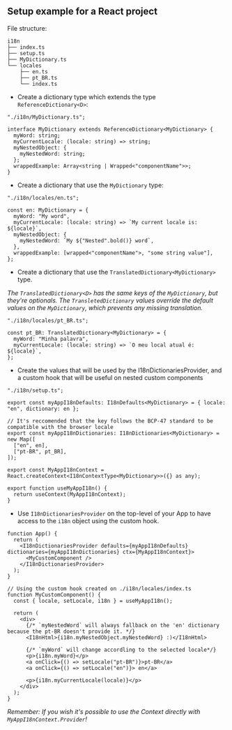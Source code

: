 <!--
   Licensed to the Apache Software Foundation (ASF) under one
   or more contributor license agreements.  See the NOTICE file
   distributed with this work for additional information
   regarding copyright ownership.  The ASF licenses this file
   to you under the Apache License, Version 2.0 (the
   "License"); you may not use this file except in compliance
   with the License.  You may obtain a copy of the License at
     http://www.apache.org/licenses/LICENSE-2.0
   Unless required by applicable law or agreed to in writing,
   software distributed under the License is distributed on an
   "AS IS" BASIS, WITHOUT WARRANTIES OR CONDITIONS OF ANY
   KIND, either express or implied.  See the License for the
   specific language governing permissions and limitations
   under the License.
-->

## Setup example for a React project

File structure:

```
i18n
├── index.ts
├── setup.ts
├── MyDictionary.ts
└── locales
    ├── en.ts
    ├── pt_BR.ts
    └── index.ts
```

- Create a dictionary type which extends the type `ReferenceDictionary<D>`:

```tsx
"./i18n/MyDictionary.ts";

interface MyDictionary extends ReferenceDictionary<MyDictionary> {
  myWord: string;
  myCurrentLocale: (locale: string) => string;
  myNestedObject: {
    myNestedWord: string;
  };
  wrappedExample: Array<string | Wrapped<"componentName">>;
}
```

- Create a dictionary that use the `MyDictionary` type:

```tsx
"./i18n/locales/en.ts";

const en: MyDictionary = {
  myWord: "My word",
  myCurrentLocale: (locale: string) => `My current locale is: ${locale}`,
  myNestedObject: {
    myNestedWord: `My ${"Nested".bold()} word`,
  },
  wrappedExample: [wrapped<"componentName">, "some string value"],
};
```

- Create a dictionary that use the `TranslatedDictionary<MyDictionary>` type.

_The `TranslatedDictionary<D>` has the same keys of the `MyDictionary`, but they're optionals.
The `TransletedDictionary` values override the default values on the `MyDictionary`, which prevents any missing translation._

```tsx
"./i18n/locales/pt_BR.ts";

const pt_BR: TranslatedDictionary<MyDictionary> = {
  myWord: "Minha palavra",
  myCurrentLocale: (locale: string) => `O meu local atual é: ${locale}`,
};
```

- Create the values that will be used by the I18nDictionariesProvider, and a custom hook that will be useful on nested custom components

```tsx
"./i18n/setup.ts";

export const myAppI18nDefaults: I18nDefaults<MyDictionary> = { locale: "en", dictionary: en };

// It's reccomended that the key follows the BCP-47 standard to be compatible with the browser locale
export const myAppI18nDictionaries: I18nDictionaries<MyDictionary> = new Map([
  ["en", en],
  ["pt-BR", pt_BR],
]);

export const MyAppI18nContext = React.createContext<I18nContextType<MyDictionary>>({} as any);

export function useMyAppI18n() {
  return useContext(MyAppI18nContext);
}
```

- Use `I18nDictionariesProvider` on the top-level of your App to have access to the `i18n` object using the custom hook.

```tsx
function App() {
  return (
    <I18nDictionariesProvider defaults={myAppI18nDefaults} dictionaries={myAppI18nDictionaries} ctx={MyAppI18nContext}>
      <MyCustomComponent />
    </I18nDictionariesProvider>
  );
}

// Using the custom hook created on ./i18n/locales/index.ts
function MyCustomComponent() {
  const { locale, setLocale, i18n } = useMyAppI18n();

  return (
    <div>
      {/* `myNestedWord` will always fallback on the 'en' dictionary because the pt-BR doesn't provide it. */}
      <I18nHtml>{i18n.myNestedObject.myNestedWord} :)</I18nHtml>

      {/* `myWord` will change accordling to the selected locale*/}
      <p>{i18n.myWord}</p>
      <a onClick={() => setLocale("pt-BR")}>pt-BR</a>
      <a onClick={() => setLocale("en")}> en</a>

      <p>{i18n.myCurrentLocale(locale)}</p>
    </div>
  );
}
```

_Remember: If you wish it's possible to use the Context directly with `MyAppI18nContext.Provider`!_
